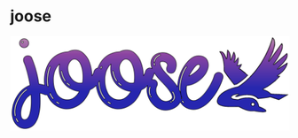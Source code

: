 # joose

<div align="center">
  <img src="static/img/joose-logo-bird-outline.svg" alt="Joose Logo">
</div>

<br><br>

<p></p>
